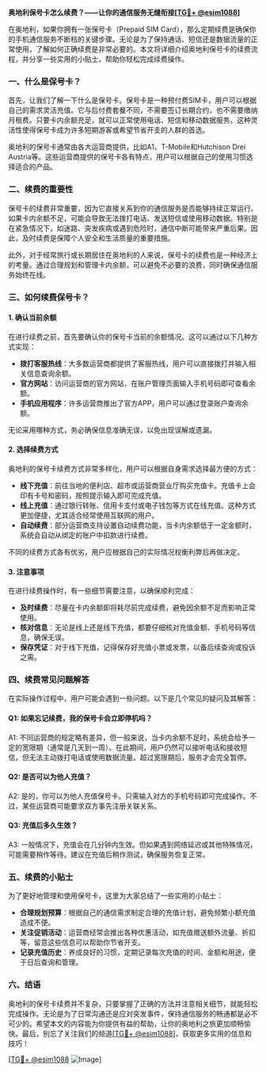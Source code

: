 **奥地利保号卡怎么续费？——让你的通信服务无缝衔接[[TG💪+ @esim1088](https://t.me/s/esim1088)]**

在奥地利，如果你拥有一张保号卡（Prepaid SIM Card），那么定期续费是确保你的手机通信服务不断档的关键步骤。无论是为了保持通话、短信还是数据流量的正常使用，了解如何正确续费是非常必要的。本文将详细介绍奥地利保号卡的续费流程，并分享一些实用的小贴士，帮助你轻松完成续费操作。

### 一、什么是保号卡？

首先，让我们了解一下什么是保号卡。保号卡是一种预付费SIM卡，用户可以根据自己的需求灵活充值。它与后付费套餐不同，不需要签订长期合约，也不需要缴纳月租费。只要卡内余额充足，就可以正常使用电话、短信和移动数据服务。这种灵活性使得保号卡成为许多短期游客或希望节省开支的人群的首选。

奥地利的保号卡通常由各大运营商提供，比如A1、T-Mobile和Hutchison Drei Austria等。这些运营商提供的保号卡各有特点，用户可以根据自己的使用习惯选择适合的产品。

### 二、续费的重要性

保号卡的续费非常重要，因为它直接关系到你的通信服务是否能够持续正常运行。如果卡内余额不足，可能会导致无法拨打电话、发送短信或使用移动数据。特别是在紧急情况下，如迷路、突发疾病或遇到危险时，通信中断可能带来严重后果。因此，及时续费是保障个人安全和生活质量的重要措施。

此外，对于经常旅行或长期居住在奥地利的人来说，保号卡的续费也是一种经济上的考量。通过合理规划和管理卡内余额，可以避免不必要的浪费，同时确保通信服务始终在线。

### 三、如何续费保号卡？

#### 1. 确认当前余额

在进行续费之前，首先要确认你的保号卡当前的余额情况。这可以通过以下几种方式实现：

- **拨打客服热线**：大多数运营商都提供了客服热线，用户可以直接拨打并输入相关信息查询余额。
- **官方网站**：访问运营商的官方网站，在账户管理页面输入手机号码即可查看余额。
- **手机应用程序**：许多运营商推出了官方APP，用户可以通过登录账户查询余额。

无论采用哪种方式，务必确保信息准确无误，以免出现误解或遗漏。

#### 2. 选择续费方式

奥地利的保号卡续费方式非常多样化，用户可以根据自身需求选择最方便的方式：

- **线下充值**：前往当地的便利店、超市或运营商营业厅购买充值卡。充值卡上会印有卡号和密码，按照提示输入即可完成充值。
- **线上充值**：通过银行转账、信用卡支付或电子钱包等方式在线充值。这种方式更加便捷，尤其适合经常使用互联网的用户。
- **自动续费**：部分运营商支持设置自动续费功能，当卡内余额低于一定金额时，系统会自动从绑定的账户中扣款进行续费。

不同的续费方式各有优劣，用户应根据自己的实际情况权衡利弊后再做决定。

#### 3. 注意事项

在进行续费操作时，有一些细节需要注意，以确保顺利完成：

- **及时续费**：尽量在卡内余额即将耗尽前完成续费，避免因余额不足而影响正常使用。
- **核对信息**：无论是线上还是线下充值，都要仔细核对充值金额、手机号码等信息，确保无误。
- **保存凭证**：对于线下充值，记得保存好充值小票或发票，以备后续查询或投诉之需。

### 四、续费常见问题解答

在实际操作过程中，用户可能会遇到一些问题。以下是几个常见的疑问及其解答：

#### Q1: 如果忘记续费，我的保号卡会立即停机吗？

A1: 不同运营商的规定略有差异，但一般来说，当卡内余额不足时，系统会给予一定的宽限期（通常是几天到一周）。在此期间，用户仍然可以接听电话和接收短信，但无法主动拨打电话或使用数据流量。超过宽限期后，服务才会完全暂停。

#### Q2: 是否可以为他人充值？

A2: 是的，你可以为他人充值保号卡。只需输入对方的手机号码即可完成操作。不过，某些运营商可能要求双方事先注册关联关系。

#### Q3: 充值后多久生效？

A3: 一般情况下，充值会在几分钟内生效。但如果遇到网络延迟或其他特殊情况，可能需要稍作等待。建议在充值后稍作测试，确保服务恢复正常。

### 五、续费的小贴士

为了更好地管理和使用保号卡，这里为大家总结了一些实用的小贴士：

- **合理规划预算**：根据自己的通信需求制定合理的充值计划，避免频繁小额充值造成不便。
- **关注促销活动**：运营商经常会推出各种优惠活动，如充值赠送额外流量、折扣等，留意这些信息可以帮助你节省开支。
- **记录充值历史**：养成良好的习惯，定期记录每次充值的时间、金额和用途，便于日后查询和管理。

### 六、结语

奥地利的保号卡续费并不复杂，只要掌握了正确的方法并注意相关细节，就能轻松完成操作。无论是为了日常沟通还是应对突发事件，保持通信服务的畅通都是必不可少的。希望本文的内容能为你提供有益的帮助，让你的奥地利之旅更加顺畅愉快。最后，别忘了关注我们的频道[[TG💪+ @esim1088](https://t.me/s/esim1088)]，获取更多实用的信息和技巧！

[[TG💪+ @esim1088](https://t.me/s/esim1088) ![Image](https://i.postimg.cc/4NQfJmqS/Snipaste-2025-05-13-00-14-12.png)]